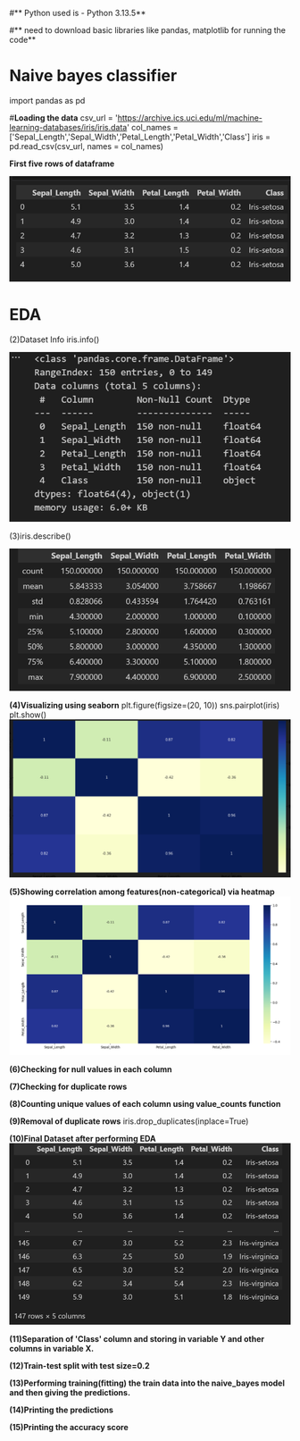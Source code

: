 #** Python used is - Python 3.13.5**


#** need to download basic libraries like pandas, matplotlib for running the code**

# **Naive bayes classifier**
import pandas as pd

#**Loading the data**
csv_url = 'https://archive.ics.uci.edu/ml/machine-learning-databases/iris/iris.data'
col_names = ['Sepal_Length','Sepal_Width','Petal_Length','Petal_Width','Class']
iris =  pd.read_csv(csv_url, names = col_names)


**First five rows of dataframe**

![First five rows of dataframe](image-1.png)


# **EDA**

(2)Dataset Info
iris.info()


![information of dataset](image-2.png)



(3)iris.describe()


![alt text](image-4.png)

**(4)Visualizing using seaborn**
plt.figure(figsize=(20, 10))
sns.pairplot(iris)
plt.show()
![alt text](image-5.png)

**(5)Showing correlation among features(non-categorical) via heatmap**
![alt text](image-7.png)

**(6)Checking for null values in each column**

**(7)Checking for duplicate rows**

**(8)Counting unique values of each column using value_counts function**

**(9)Removal of duplicate rows**
iris.drop_duplicates(inplace=True)

**(10)Final Dataset after performing EDA**
![alt text](image-6.png)

**(11)Separation of 'Class' column and storing in variable Y and other columns in variable X.**

**(12)Train-test split with test size=0.2**

**(13)Performing training(fitting) the train data into the naive_bayes model and then giving the predictions.**


**(14)Printing the predictions**

**(15)Printing the accuracy score**







